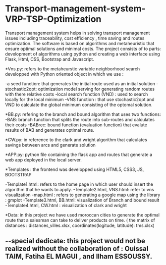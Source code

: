 # Transport-management-system-VRP-TSP-Optimization
Transport management system helps in solving transport management issues including traceability, cost efficiency , time saving and routes optimization. The software is based on algorithms and metaheuristic that ensure optimal solutions and minimal costs. The project consists of to parts: development of algorithms using python and creating a web interface using Flask, Html, CSS, Bootstrap and Javascript. 


*Vns.py: refers to the metaheurstic variable neighborhood search developped with Python oriented object in which we use :

-a seed function: that generates the initial route used as an initial solution 
-stochastic2opt: optimization model serving for generating random routes with there relative costs 
-local search function (VND) : used to search locally for the local minimum 
-VNS function : that use stochastic2opt and VND to calculate the global minimum consisting of the optomal solution.


*BB.py: refering to the branch and bound algorithm that uses two functions: 
-BAB: branch function that splits the route into sub-routes and calculates their costs 
-BABrec: bound function (evaluation function) that evalute results of BAB and generates optimal route.


*CW.py: in reference to the clark and wright algorithm that calculates savings between arcs and generate solution


*APP.py: python file containing the flask app and routes that generate a web app deployed in the local server.


*Templates : the frontend was developped using HTML5, CSS3, JS, BOOTSTRAP 

-Template1.html: refers to the home page in which user should insert the algorithm that he wants to apply. 
-Template2.html, VNS.html: refer to vns visualization 
-map.html : refers to generating a google map using the library : gmplot 
-Template3.html, BB.html: visualization of Branch and bound result 
-Template4.html, CW.html : visualization of clark and wright


*Data: in this project we have used moroccan cities to generate the optimal route that a salesman can take to deliver products on time. 
( the matrix of distances : distances_villes.xlsx, coordinates(logitude, latitude): tms.xlsx)


--special dedicate: this project would not be realized without the collaboration of : Ouissal TAIM, Fatiha EL MAGUI , and Ilham ESSOUSSY.
--
